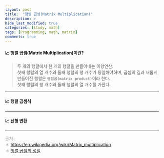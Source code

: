 ```yaml
---
layout: post
title:  "행렬 곱셈(Matrix Multiplication)"
description: > 
hide_last_modified: true
categories: [study, math]
tags: [Programming, math, matrix]
comments: true
---
```


#### 📈 행렬 곱셈(Matrix Multiplication)이란?
> 두 개의 행렬에서 한 개의 행렬을 만들어내는 이항연산. <br>
첫째 행렬의 열 개수와 둘째 행렬의 행 개수가 동일해야하며, 곱셈의 결과 새롭게 만들어진 행렬은 `행렬곱(matrix product)`이라 한다. <br>
첫째 행렬의 행 개수와 둘째 행렬의 열 개수를 가진다.

----
#### 📈 행렬 곱셈식

----
#### 📈 선형 변환

---- 
<span style="color:darkgray; font-size:14px;"> 출처 : <br>
＊ https://en.wikipedia.org/wiki/Matrix_multiplication <br>
＊ [행렬 곱셈의 성질](https://ko.khanacademy.org/math/precalculus/x9e81a4f98389efdf:matrices/x9e81a4f98389efdf:properties-of-matrix-multiplication/a/properties-of-matrix-multiplication) <br>

</span>